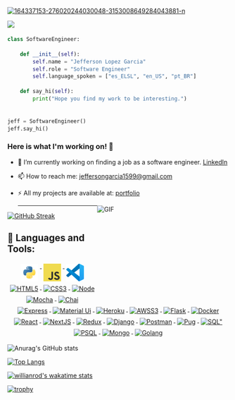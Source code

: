 <a href="https://ibb.co/tp7z5rr"><img src="https://i.ibb.co/4R62xrr/164337153-276020244030048-3153008649284043881-n.png" alt="164337153-276020244030048-3153008649284043881-n" border="0"></a> 


![](https://visitor-badge.glitch.me/badge?page_id=JeffersonGarcia15.JeffersonGarcia15)

```py
class SoftwareEngineer:

    def __init__(self):
        self.name = "Jefferson Lopez Garcia"
        self.role = "Software Engineer"
        self.language_spoken = ["es_ELSL", "en_US", "pt_BR"]

    def say_hi(self):
        print("Hope you find my work to be interesting.")


jeff = SoftwareEngineer()
jeff.say_hi()
```
### Here is what I'm working on! 👋

- 🔭 I’m currently working on finding a job as a software engineer. [LinkedIn](https://www.linkedin.com/in/jefferson-lopez-garcia/)
- 📫 How to reach me: [jeffersongarcia1599@gmail.com](jeffersongarcia1599@gmail.com)
- ⚡ All my projects are available at: [portfolio](https://jefferson-portfolio.herokuapp.com)

  <img align="right" alt="GIF" src="https://github.com/abhisheknaiidu/abhisheknaiidu/blob/master/code.gif?raw=true" width="300" height="220" />
  
  <hr/>
[![GitHub Streak](https://github-readme-streak-stats.herokuapp.com/?user=JeffersonGarcia15)](https://git.io/streak-stats)

  
## 🧰 Languages and Tools:
<p align="center">
  <a href='https://docs.python.org/3/'>
  <img src="https://raw.githubusercontent.com/github/explore/80688e429a7d4ef2fca1e82350fe8e3517d3494d/topics/python/python.png" alt="Python" height="40" style="vertical-align:top; margin:4px">
  </a>
    <a href='https://developer.mozilla.org/en-US/docs/Web/JavaScript'>
  <img src="https://raw.githubusercontent.com/github/explore/80688e429a7d4ef2fca1e82350fe8e3517d3494d/topics/javascript/javascript.png" alt="Javascript" height="40" style="vertical-align:top; margin:4px">
  </a>
  <a href='https://www.docker.com'>
  <img src="https://raw.githubusercontent.com/github/explore/80688e429a7d4ef2fca1e82350fe8e3517d3494d/topics/visual-studio-code/visual-studio-code.png" alt="VS Code" height="40" style="vertical-align:top; margin:4px">
  </a>
    <a href='https://developer.mozilla.org/en-US/docs/Glossary/HTML5'>
  <img src="https://mylovetable.s3.us-east-2.amazonaws.com/html5.png" alt="HTML5" height="40" style="vertical-align:top; margin:4px">
  </a>
      <a href='https://developer.mozilla.org/en-US/docs/Web/CSS'>
  <img src="https://mylovetable.s3.us-east-2.amazonaws.com/css.png" alt="CSS3" height="40" style="vertical-align:top; margin:4px">
  </a>
        <a href='https://nodejs.org/en/'>
  <img src="https://mylovetable.s3.us-east-2.amazonaws.com/node.png" alt="Node" height="40" style="vertical-align:top; margin:4px">
  </a>
          <a href='https://mochajs.org/api/'>
  <img src="https://mylovetable.s3.us-east-2.amazonaws.com/mocha.svg" alt="Mocha" height="40" style="vertical-align:top; margin:4px">
  </a>
  <a href='https://www.chaijs.com'>
  <img src="https://mylovetable.s3.us-east-2.amazonaws.com/chai.png" alt="Chai" height="40" style="vertical-align:top; margin:4px">
  </a>
    <a href='https://expressjs.com'>
  <img src="https://mylovetable.s3.us-east-2.amazonaws.com/express.png" alt="Express" height="40" style="vertical-align:top; margin:4px">
  </a>
      <a href='https://material-ui.com'>
  <img src="https://mylovetable.s3.us-east-2.amazonaws.com/material.png" alt="Material Ui" height="40" style="vertical-align:top; margin:4px">
  </a>
  <a href='https://id.heroku.com/login'>
  <img src="https://mylovetable.s3.us-east-2.amazonaws.com/heroku.png" alt="Heroku" height="40" style="vertical-align:top; margin:4px">
  </a>
  <a href='https://aws.amazon.com/account/sign-up'>
  <img src="https://mylovetable.s3.us-east-2.amazonaws.com/aws.png" alt="AWSS3" height="40" style="vertical-align:top; margin:4px">
  </a>
  <a href='https://flask.palletsprojects.com/en/2.0.x/'>
  <img src="https://mylovetable.s3.us-east-2.amazonaws.com/flask.png" alt="Flask" height="40" style="vertical-align:top; margin:4px">
  </a>
  <a href='https://www.docker.com'>
  <img src="https://astrogram.s3.us-east-2.amazonaws.com/Docker.png" alt="Docker" height="40" style="vertical-align:top; margin:4px">
  </a>
      <a href='https://reactjs.org'>
  <img src="https://mylovetable.s3.us-east-2.amazonaws.com/1280px-React-icon.svg.png" alt="React" height="40" style="vertical-align:top; margin:4px">
  </a>
      <a href='https://nextjs.org'>
  <img src="https://mylovetable.s3.us-east-2.amazonaws.com/next.png" alt="NextJS" height="40" style="vertical-align:top; margin:4px">
  </a>
      <a href='https://redux.js.org'>
  <img src="https://mylovetable.s3.us-east-2.amazonaws.com/redux.png" alt="Redux" height="40" style="vertical-align:top; margin:4px">
  </a>
      <a href='https://www.djangoproject.com'>
  <img src="https://mylovetable.s3.us-east-2.amazonaws.com/django.png" alt="Django" height="40" style="vertical-align:top; margin:4px">
  </a>
      <a href='https://www.postman.com'>
  <img src="https://mylovetable.s3.us-east-2.amazonaws.com/postman.png" alt="Postman" height="40" style="vertical-align:top; margin:4px">
  </a>
          <a href='https://pugjs.org/api/getting-started.html'>
  <img src="https://mylovetable.s3.us-east-2.amazonaws.com/pug.png" alt="Pug" height="40" style="vertical-align:top; margin:4px">
  </a>
          <a href='https://www.postgresql.org'>
  <img src="https://mylovetable.s3.us-east-2.amazonaws.com/sql.png" alt=SQL" height="40" style="vertical-align:top; margin:4px">
  </a>
          <a href='https://www.postgresql.org'>
  <img src="https://mylovetable.s3.us-east-2.amazonaws.com/psql.jpg" alt="PSQL" height="40" style="vertical-align:top; margin:4px">
  </a>
                                                                                                                                            <a href='https://www.mongodb.com'>
  <img src="https://mylovetable.s3.us-east-2.amazonaws.com/mongo.png" alt="Mongo" height="40" style="vertical-align:top; margin:4px">
  </a>
                                                                                                                                            <a href='https://golangdocs.com'>
  <img src="https://mylovetable.s3.us-east-2.amazonaws.com/go.jpg" alt="Golang" height="40" style="vertical-align:top; margin:4px">
  </a>

</p>

![Anurag's GitHub stats](https://github-readme-stats.vercel.app/api?username=JeffersonGarcia15&count_private=true&show_icons=true&theme=radical)<br>

[![Top Langs](https://github-readme-stats.vercel.app/api/top-langs/?username=JeffersonGarcia15&layout=compact&langs_count=8)](https://github.com/JeffersonGarcia15/github-readme-stats)

[![willianrod's wakatime stats](https://github-readme-stats.vercel.app/api/wakatime?username=JeffersonGarcia&v=2)](https://github.com/anuraghazra/github-readme-stats)

[![trophy](https://github-profile-trophy.vercel.app/?username=JeffersonGarcia15&theme=onedark)](https://github.com/JeffersonGarcia15/github-profile-trophy)


